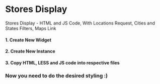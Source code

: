# Stores Display
Stores Display - HTML and JS Code, With Locations Request, Cities and States Filters, Maps Link

#### 1. Create New Widget
#### 2. Create New Instance
#### 3. Copy HTML, LESS and JS code into respective files

### Now you need to do the desired styling :)
